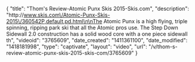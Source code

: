 {
    "title": "Thom's Review-Atomic Punx Skis 2015-Skis.com",
    "description": "http:\/\/www.skis.com\/Atomic-Punx-Skis-2015\/360542P,default,pd.html\n\nThe Atomic Punx is a high flying, triple spinning, ripping park ski that all the Atomic pros use. The Step Down Sidewall 2.0 construction has a solid wood core with a one piece sidewall th",
    "videoid": "3765609",
    "date_created": "1411361100",
    "date_modified": "1418181998",
    "type": "captivate",
    "layout": "video",
    "url": "\/v\/thom-s-review-atomic-punx-skis-2015-skis-com\/3765609"
}
